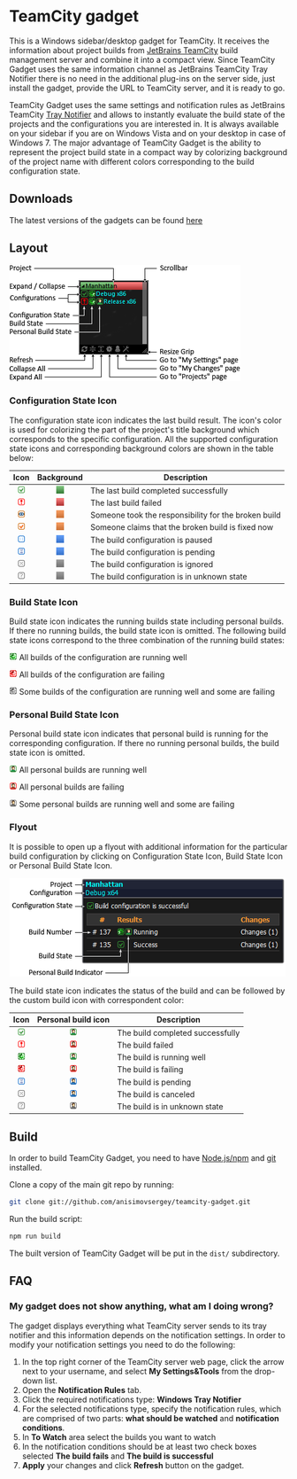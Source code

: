 # TeamCity gadget

This is a Windows sidebar/desktop gadget for TeamCity. It receives the information about project builds from [JetBrains TeamCity](https://www.jetbrains.com/teamcity/) build management server and combine it into a compact view. Since  TeamCity Gadget uses the same information channel as JetBrains TeamCity Tray Notifier there is no need in the additional plug-ins on the server side, just install the gadget, provide the URL to TeamCity server, and it is ready to go.

TeamCity Gadget uses the same settings and notification rules as JetBrains TeamCity [Tray Notifier](https://confluence.jetbrains.com/display/TCD8/Windows+Tray+Notifier) and allows to instantly evaluate the build state of the projects and the configurations you are interested in. It is always available on your sidebar if you are on Windows Vista and on your desktop in case of Windows 7. The major advantage of TeamCity Gadget is the ability to represent the project build state in a compact way by colorizing background of the project name with different colors corresponding to the build configuration state.

## Downloads

The latest versions of the gadgets can be found [here](https://github.com/anisimovsergey/teamcity-gadget/releases)

## Layout

![gadget_layout]

### Configuration State Icon

The configuration state icon indicates the last build result. The icon's color is used for colorizing the part of the project's title background which corresponds to the specific configuration. All the supported configuration state icons and corresponding background colors are shown in the table below:

| Icon | Background | Description |
|:----:|:----------:|-------------|
|![success]|![background_green]|The last build completed successfully|
|![error]|![background_red]|The last build failed
|![fixing]|![background_orange]|Someone took the responsibility for the broken build
|![fixed]|![background_orange]|Someone claims that the broken build is fixed now
|![paused]|![background_blue]|The build configuration is paused
|![pending]|![background_blue]|The build configuration is pending
|![ignored]|![background_gray]|The build configuration is ignored
|![unknown]|![background_gray]|The build configuration is in unknown state

### Build State Icon
Build state icon indicates the running builds state including personal builds. If there no running builds, the build state icon is omitted. The following build state icons correspond to the three combination of the running build states:

![running_green] All builds of the configuration are running well

![running_red] All builds of the configuration are failing

![running_gray] Some builds of the configuration are running well and some are failing

### Personal Build State Icon
Personal build state icon indicates that personal build is running for the corresponding configuration. If there no running personal builds, the build state icon is omitted.

![person_green] All personal builds are running well

![person_red] All personal builds are failing

![person_gray] Some personal builds are running well and some are failing

### Flyout

It is possible to open up a flyout with additional information for the particular build configuration by clicking on Configuration State Icon, Build State Icon or Personal Build State Icon.

![gadget_flyout]

The build state icon indicates the status of the build and can be followed by the custom build icon with correspondent color:

| Icon | Personal build icon | Description |
|:----:|:----------:|-------------|
|![success]|![person_green]| The build completed successfully
|![error]|![person_red]| The build failed
|![running_green]|![person_green]| The build is running well
|![running_red]|![person_red]| The build is failing
|![pending]|![person_blue]| The build is pending
|![ignored]|![person_blue]|	The build is canceled
|![unknown]|![person_gray]|	The build is in unknown state

[gadget_layout]:/design/gadget_layout.png
[gadget_flyout]:/design/gadget_flyout.png

[success]:/design/success.png
[error]:/design/error.png
[fixing]:/design/fixing.png
[fixed]:/design/fixed.png
[paused]:/design/paused.png
[pending]:/design/pending.png
[ignored]:/design/ignored.png
[unknown]:/design/gray.png

[background_green]:/design/background_green.png
[background_red]:/design/background_red.png
[background_orange]:/design/background_orange.png
[background_blue]:/design/background_blue.png
[background_gray]:/design/background_gray.png

[running_green]:/design/running_green.gif
[running_red]:/design/running_red.gif
[running_gray]:/design/running_gray.gif

[person_green]:/design/person_green.png
[person_red]:/design/person_red.png
[person_blue]:/design/person_blue.png
[person_gray]:/design/person_gray.png

## Build

In order to build TeamCity Gadget, you need to have [Node.js/npm](https://nodejs.org/en/download/) and [git](https://git-scm.com/downloads) installed.

Clone a copy of the main git repo by running:

```bash
git clone git://github.com/anisimovsergey/teamcity-gadget.git
```

Run the build script:
```bash
npm run build
```

The built version of TeamCity Gadget will be put in the `dist/` subdirectory.

## FAQ

### My gadget does not show anything, what am I doing wrong?

The gadget displays everything what TeamCity server sends to its tray notifier and this information depends on the notification settings. In order to modify your notification settings you need to do the following:

1. In the top right corner of the TeamCity server web page, click the arrow next to your username, and select **My Settings&Tools** from the drop-down list.
2. Open the **Notification Rules** tab.
3. Click the required notifications type: **Windows Tray Notifier**
4. For the selected notifications type, specify the notification rules, which are comprised of two parts: **what should be watched** and **notification conditions**.
5. In **To Watch** area select the builds you want to watch
6. In the notification conditions should be at least two check boxes selected **The build fails** and **The build is successful**
7. **Apply** your changes and click **Refresh** button on the gadget.
